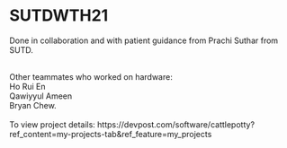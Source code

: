 # SUTDWTH21
Done in collaboration and with patient guidance from Prachi Suthar from SUTD.<br />

<br/> 
Other teammates who worked on hardware:<br/> 
Ho Rui En<br/> 
Qawiyyul Ameen<br/> 
Bryan Chew.<br/> 
<br/> 
To view project details: https://devpost.com/software/cattlepotty?ref_content=my-projects-tab&ref_feature=my_projects

